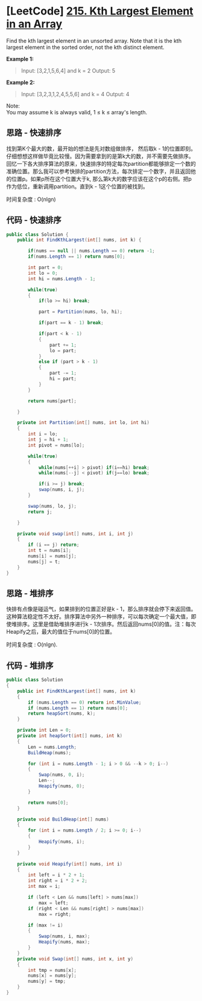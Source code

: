 # [LeetCode] [215. Kth Largest Element in an Array](https://leetcode.com/problems/kth-largest-element-in-an-array/)

Find the kth largest element in an unsorted array. Note that it is the kth largest element in the sorted order, not the kth distinct element.

**Example 1:**

>Input: [3,2,1,5,6,4] and k = 2
Output: 5

**Example 2:**

>Input: [3,2,3,1,2,4,5,5,6] and k = 4
Output: 4

Note:  
You may assume k is always valid, 1 ≤ k ≤ array's length.

## 思路 - 快速排序

找到第K个最大的数，最开始的想法是先对数组做排序， 然后取k - 1的位置即刻。仔细想想这样做毕竟比较慢。因为需要拿到的是第k大的数，并不需要先做排序。回忆一下各大排序算法的原来，快速排序的特定每次partition都能够排定一个数的准确位置。那么我可以参考快排的partition方法，每次排定一个数字，并且返回他的位置p。如果p所在这个位置大于k, 那么第k大的数字应该在这个p的右侧。把p作为低位，重新调用partition。直到k - 1这个位置的被找到。

时间复杂度 : O(nlgn)

## 代码 - 快速排序

``` csharp
public class Solution {
    public int FindKthLargest(int[] nums, int k) {

        if(nums == null || nums.Length == 0) return -1;
        if(nums.Length == 1) return nums[0];

        int part = 0;
        int lo = 0;
        int hi = nums.Length - 1;

        while(true)
        {
            if(lo >= hi) break;

            part = Partition(nums, lo, hi);

            if(part == k - 1) break;

            if(part < k - 1)
            {
                part += 1;
                lo = part;
            }
            else if (part > k - 1)
            {
                part -= 1;
                hi = part;
            }
        }

        return nums[part];

    }

    private int Partition(int[] nums, int lo, int hi)
    {
        int i = lo;
        int j = hi + 1;
        int pivot = nums[lo];

        while(true)
        {
            while(nums[++i] > pivot) if(i==hi) break;
            while(nums[--j] < pivot) if(j==lo) break;

            if(i >= j) break;
            swap(nums, i, j);
        }

        swap(nums, lo, j);
        return j;

    }

    private void swap(int[] nums, int i, int j)
    {
        if (i == j) return;
        int t = nums[i];
        nums[i] = nums[j];
        nums[j] = t;
    }
}
```

## 思路 - 堆排序

快排有点像是碰运气，如果排到的位置正好是k - 1，那么排序就会停下来返回值。这种算法稳定性不太好。排序算法中另外一种排序，可以每次确定一个最大值，即使堆排序。这里是借助堆排序进行k - 1次排序。然后返回nums[0]的值。注：每次Heapify之后，最大的值位于nums[0]的位置。

时间复杂度 : O(nlgn).

## 代码 - 堆排序

```csharp
public class Solution
{
    public int FindKthLargest(int[] nums, int k)
    {
        if (nums.Length == 0) return int.MinValue;
        if (nums.Length == 1) return nums[0];
        return heapSort(nums, k);
    }

    private int Len = 0;
    private int heapSort(int[] nums, int k)
    {
        Len = nums.Length;
        BuildHeap(nums);

        for (int i = nums.Length - 1; i > 0 && --k > 0; i--)
        {
            Swap(nums, 0, i);
            Len--;
            Heapify(nums, 0);
        }

        return nums[0];
    }

    private void BuildHeap(int[] nums)
    {
        for (int i = nums.Length / 2; i >= 0; i--)
        {
            Heapify(nums, i);
        }
    }

    private void Heapify(int[] nums, int i)
    {
        int left = i * 2 + 1;
        int right = i * 2 + 2;
        int max = i;

        if (left < Len && nums[left] > nums[max])
            max = left;
        if (right < Len && nums[right] > nums[max])
            max = right;

        if (max != i)
        {
            Swap(nums, i, max);
            Heapify(nums, max);
        }
    }
    private void Swap(int[] nums, int x, int y)
    {
        int tmp = nums[x];
        nums[x] = nums[y];
        nums[y] = tmp;
    }
}
```
